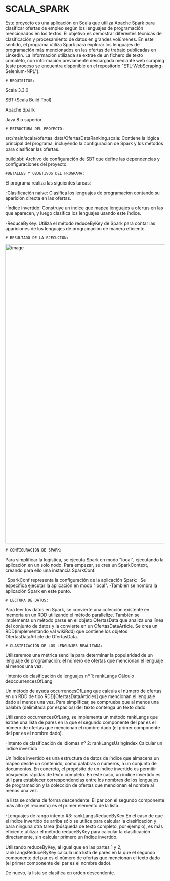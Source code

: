 # SCALA_SPARK
Este proyecto es una aplicación en Scala que utiliza Apache Spark para clasificar ofertas de empleo según los lenguajes de programación mencionados en los textos. El objetivo es demostrar diferentes técnicas de clasificación y procesamiento de datos en grandes volúmenes. En este sentido, el programa utiliza Spark para explorar los lenguajes de programación más mencionados en las ofertas de trabajo publicadas en LinkedIn. La información utilizada se extrae de un fichero de texto completo, con información previamente descargada mediante web scraping (este proceso se encuentra disponible en el repositorio "ETL-WebScraping-Selenium-NPL").

	# REQUISITOS:
Scala 3.3.0

SBT (Scala Build Tool)

Apache Spark

Java 8 o superior


	# ESTRUCTURA DEL PROYECTO:
src/main/scala/ofertas_data/OfertasDataRanking.scala: Contiene la lógica principal del programa, incluyendo la configuración de Spark y los métodos para clasificar las ofertas.

build.sbt: Archivo de configuración de SBT que define las dependencias y configuraciones del proyecto.

	#DETALLES Y OBJETIVOS DEL PROGRAMA:

El programa realiza las siguientes tareas:

-Clasificación naive: Clasifica los lenguajes de programación contando su aparición directa en las ofertas.

-Índice invertido: Construye un índice que mapea lenguajes a ofertas en las que aparecen, y luego clasifica los lenguajes usando este índice.

-ReduceByKey: Utiliza el método reduceByKey de Spark para contar las apariciones de los lenguajes de programación de manera eficiente.


	# RESULTADO DE LA EJECUCIÓN:
 <img width="944" alt="image" src="https://github.com/user-attachments/assets/4ced0cdc-a2db-4b26-9690-c2969dacb083">

	# CONFIGURACIÓN DE SPARK:
 
Para simplificar la logística, se ejecuta Spark en modo "local", ejecutando la aplicación en un solo nodo. Para empezar, se crea un SparkContext, creando para ello una instancia SparkConf.

-SparkConf representa la configuración de la aplicación Spark:
	-Se especifica ejecutar la aplicación en modo "local".
	-También se nombra la aplicación Spark en este punto.

	# LECTURA DE DATOS:
 
Para leer los datos en Spark, se convierte una colección existente en memoria en un RDD utilizando el método parallelize.
También se implementa un método parse en el objeto OfertasData que analiza una línea del conjunto de datos y la convierte en un OfertasDataArticle.
Se crea un RDD(implementando val wikiRdd) que contiene los objetos OfertasDataArticle de OfertasData.

	# CLASIFICACIÓN DE LOS LENGUAJES REALIZADA:

Utilizaremos una métrica sencilla para determinar la popularidad de un lenguaje de programación: el número de ofertas que mencionan el lenguaje al menos una vez.

-Intento de clasificación de lenguajes nº 1: rankLangs
Cálculo deoccurrencesOfLang

Un método de ayuda occurrencesOfLang que calcula el número de ofertas en un RDD de tipo RDD[OfertasDataArticles] que mencionan el lenguaje dado al menos una vez. Para simplificar, se comprueba que al menos una palabra (delimitada por espacios) del texto contenga un texto dado.

Utilizando occurrencesOfLang, se implementa un método rankLangs que extrae una lista de pares en la que el segundo componente del par es el número de ofertas que mencionan el nombre dado (el primer componente del par es el nombre dado).

-Intento de clasificación de idiomas nº 2: rankLangsUsingIndex
Calcular un índice invertido

Un índice invertido es una estructura de datos de índice que almacena un mapeo desde un contenido, como palabras o números, a un conjunto de documentos. En concreto, el propósito de un índice invertido es permitir búsquedas rápidas de texto completo. En este caso, un índice invertido es útil para establecer correspondencias entre los nombres de los lenguajes de programación y la colección de ofertas que mencionan el nombre al menos una vez.

la lista se ordena de forma descendente. El par con el segundo componente más alto (el recuento) es el primer elemento de la lista.

-Lenguajes de rango intento #3: rankLangsReduceByKey
En el caso de que el índice invertido de arriba sólo se utilice para calcular la clasificación y para ninguna otra tarea (búsqueda de texto completo, por ejemplo), es más eficiente utilizar el método reduceByKey para calcular la clasificación directamente, sin calcular primero un índice invertido. 

Utilizando reduceByKey, al igual que en las partes 1 y 2, rankLangsReduceByKey calcula una lista de pares en la que el segundo componente del par es el número de ofertas que mencionan el texto dado (el primer componente del par es el nombre dado).

De nuevo, la lista se clasifica en orden descendente. 

